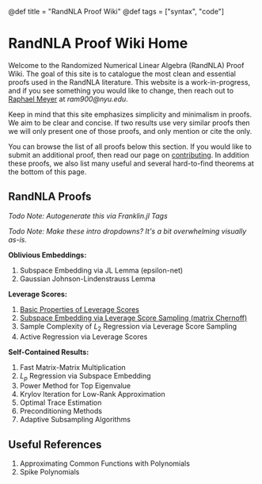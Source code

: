 @def title = "RandNLA Proof Wiki"
@def tags = ["syntax", "code"]

# RandNLA Proof Wiki Home

Welcome to the Randomized Numerical Linear Algebra (RandNLA) Proof Wiki.
The goal of this site is to catalogue the most clean and essential proofs used in the RandNLA literature.
This website is a work-in-progress, and if you see something you would like to change, then reach out to [Raphael Meyer](https://ram900.hosting.nyu.edu) at _ram900@nyu.edu_.

Keep in mind that this site emphasizes simplicity and minimalism in proofs.
We aim to be clear and concise.
If two results use very similar proofs then we will only present one of those proofs, and only mention or cite the only.

You can browse the list of all proofs below this section.
If you would like to submit an additional proof, then read our page on [contributing](/contributing/).
In addition these proofs, we also list many useful and several hard-to-find theorems at the bottom of this page.

## RandNLA Proofs

_Todo Note: Autogenerate this via Franklin.jl Tags_

_Todo Note: Make these intro dropdowns? It's a bit overwhelming visually as-is._

**Oblivious Embeddings:**
1. Subspace Embedding via JL Lemma (epsilon-net)
1. Gaussian Johnson-Lindenstrauss Lemma

**Leverage Scores:**
1. [Basic Properties of Leverage Scores](/leverage-score-properties/)
1. [Subspace Embedding via Leverage Score Sampling (matrix Chernoff)](/leverage-subspace-embedding/)
1. Sample Complexity of $L_2$ Regression via Leverage Score Sampling
1. Active Regression via Leverage Scores

**Self-Contained Results:**
1. Fast Matrix-Matrix Multiplication
1. $L_p$ Regression via Subspace Embedding
1. Power Method for Top Eigenvalue
1. Krylov Iteration for Low-Rank Approximation
1. Optimal Trace Estimation
1. Preconditioning Methods
1. Adaptive Subsampling Algorithms


## Useful References

1. Approximating Common Functions with Polynomials
1. Spike Polynomials
